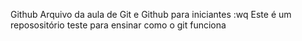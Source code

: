 Github
Arquivo da aula de Git e Github para iniciantes
:wq
Este é um reposositório teste para ensinar como o git funciona

